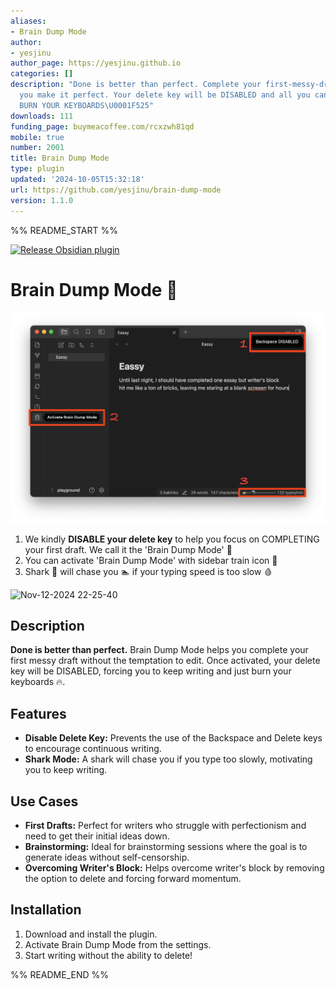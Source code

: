 ```yaml
---
aliases:
- Brain Dump Mode
author:
- yesjinu
author_page: https://yesjinu.github.io
categories: []
description: "Done is better than perfect. Complete your first-messy-draft before
  you make it perfect. Your delete key will be DISABLED and all you can do is JUST
  BURN YOUR KEYBOARDS\U0001F525"
downloads: 111
funding_page: buymeacoffee.com/rcxzwh81qd
mobile: true
number: 2001
title: Brain Dump Mode
type: plugin
updated: '2024-10-05T15:32:18'
url: https://github.com/yesjinu/brain-dump-mode
version: 1.1.0
---
```


%% README_START %%

[![Release Obsidian plugin](https://github.com/yesjinu/brain-dump-mode/actions/workflows/release.yaml/badge.svg)](https://github.com/yesjinu/brain-dump-mode/actions/workflows/release.yaml)

# Brain Dump Mode 🤯

![image](https://raw.githubusercontent.com/yesjinu/brain-dump-mode/HEAD/public/image.png)

1. We kindly **DISABLE your delete key** to help you focus on COMPLETING your first draft. We call it the 'Brain Dump Mode' 🤯
2. You can activate 'Brain Dump Mode' with sidebar train icon 🚅
3. Shark 🦈 will chase you 🏊 if your typing speed is too slow 🩸

![Nov-12-2024 22-25-40](https://github.com/user-attachments/assets/b9f78370-f771-4c35-8a9d-097f6bce050f)


## Description

**Done is better than perfect.** Brain Dump Mode helps you complete your first messy draft without the temptation to edit. Once activated, your delete key will be DISABLED, forcing you to keep writing and just burn your keyboards 🔥.

## Features

- **Disable Delete Key:** Prevents the use of the Backspace and Delete keys to encourage continuous writing.
- **Shark Mode:** A shark will chase you if you type too slowly, motivating you to keep writing.

## Use Cases

- **First Drafts:** Perfect for writers who struggle with perfectionism and need to get their initial ideas down.
- **Brainstorming:** Ideal for brainstorming sessions where the goal is to generate ideas without self-censorship.
- **Overcoming Writer's Block:** Helps overcome writer's block by removing the option to delete and forcing forward momentum.

## Installation

1. Download and install the plugin.
2. Activate Brain Dump Mode from the settings.
3. Start writing without the ability to delete!


%% README_END %%